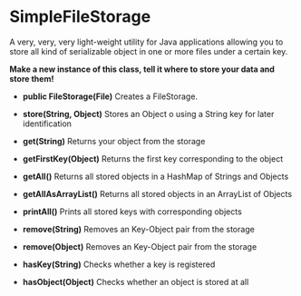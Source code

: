 # SimpleFileStorage
A very, very, very light-weight utility for Java applications allowing you to store all kind of serializable object in one or more files under a certain key.

**Make a new instance of this class, tell it where to store your data and store them!**
* **public FileStorage(File)** Creates a FileStorage.

* **store(String, Object)** Stores an Object o using a String key for later identification

* **get(String)** Returns your object from the storage

* **getFirstKey(Object)** Returns the first key corresponding to the object

* **getAll()** Returns all stored objects in a HashMap of Strings and Objects

* **getAllAsArrayList()** Returns all stored objects in an ArrayList of Objects
 
* **printAll()** Prints all stored keys with corresponding objects

* **remove(String)** Removes an Key-Object pair from the storage

* **remove(Object)** Removes an Key-Object pair from the storage

* **hasKey(String)** Checks whether a key is registered

* **hasObject(Object)** Checks whether an object is stored at all
